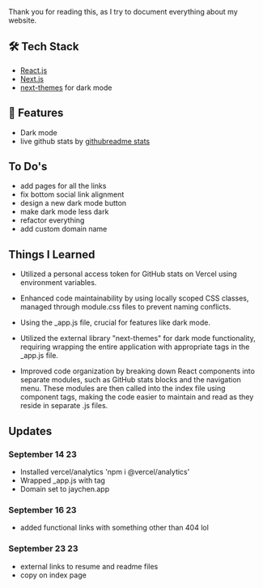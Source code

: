 Thank you for reading this, as I try to document everything about my website.

## 🛠️ Tech Stack

- [React.js](https://www.reactjs.org/)
- [Next.js](https://nextjs.org/)
- [next-themes](https://www.npmjs.com/package/next-themes) for dark mode

## 👀 Features
- Dark mode
- live github stats by [githubreadme stats](https://github.com/anuraghazra/github-readme-stats)

## To Do's
- add pages for all the links
- fix bottom social link alignment
- design a new dark mode button
- make dark mode less dark
- refactor everything
- add custom domain name

## Things I Learned
- Utilized a personal access token for GitHub stats on Vercel using environment variables.

- Enhanced code maintainability by using locally scoped CSS classes, managed through module.css files to prevent naming conflicts.

- Using the _app.js file, crucial for features like dark mode.

- Utilized the external library "next-themes" for dark mode functionality, requiring wrapping the entire application with appropriate tags in the _app.js file.

- Improved code organization by breaking down React components into separate modules, such as GitHub stats blocks and the navigation menu. These modules are then called into the index file using component tags, making the code easier to maintain and read as they reside in separate .js files.

## Updates
### September 14 23
- Installed vercel/analytics 'npm i @vercel/analytics'
- Wrapped _app.js with <Analytics /> tag
- Domain set to jaychen.app
### September 16 23
- added functional links with something other than 404 lol

### September 23 23
- external links to resume and readme files
- copy on index page